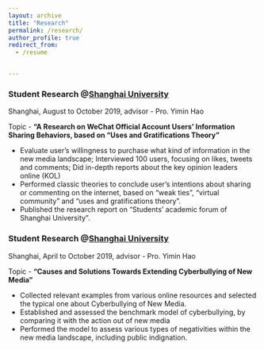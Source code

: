 ```yaml
---
layout: archive
title: "Research"
permalink: /research/
author_profile: true
redirect_from:
  - /resume


---
```


### Student Research @[Shanghai University](https://www.shu.edu.cn/)

Shanghai, August to October 2019, advisor - Pro. Yimin Hao

Topic - **“A Research on WeChat Official Account Users’ Information Sharing Behaviors, based on “Uses and Gratifications Theory”** 

- Evaluate user’s willingness to purchase what kind of information in the new media landscape; Interviewed 100 users, focusing on likes, tweets and comments; Did in-depth reports about the key opinion leaders online (KOL) 
- Performed classic theories to conclude user’s intentions about sharing or commenting on the internet, based on “weak ties”, “virtual community” and “uses and gratifications theory”. 
- Published the research report on “Students’ academic forum of Shanghai University”.

### Student Research @[Shanghai University](https://www.shu.edu.cn/)

Shanghai, April to October 2019, advisor - Pro. Yimin Hao

Topic - **“Causes and Solutions Towards Extending Cyberbullying of New Media”** 

- Collected relevant examples from various online resources and selected the typical one about Cyberbullying of New Media. 
- Established and assessed the benchmark model of cyberbullying, by comparing it with the action out of new media
- Performed the model to assess various types of negativities within the new media landscape, including public indignation. 

